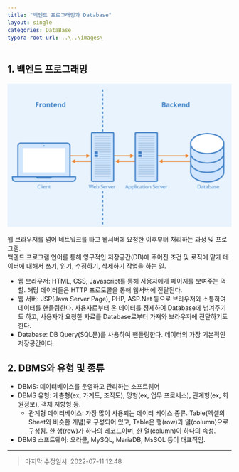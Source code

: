 ```yaml
---
title: "백엔드 프로그래밍과 Database"
layout: single
categories: DataBase
typora-root-url: ..\..\images\
---
```


## 1. 백엔드 프로그래밍

<img src="..\..\images\backend.png" alt="backend" style="zoom: 50%;" />

웹 브라우저를 넘어 네트워크를 타고 웹서버에 요청한 이후부터 처리하는 과정 및 프로그램. <br>백엔드 프로그램 언어를 통해 영구적인 저장공간(DB)에 주어진 조건 및 로직에 맡게 데이터에 대해서 쓰기, 읽기, 수정하기, 삭제하기 작업을 하는 일.

- 웹 브라우저: HTML, CSS, Javascript를 통해 사용자에게 페이지를 보여주는 역할. 해당 데이터들은 HTTP 프로토콜을 통해 웹서버에 전달된다.
- 웹 서버: JSP(Java Server Page), PHP, ASP.Net 등으로 브라우저와 소통하여 데이터를 핸들링한다. 사용자로부터 온 데이터를 정제하여 Database에 넘겨주기도 하고, 사용자가 요청한 자료를 Database로부터 가져와 브라우저에 전달하기도 한다.
- Database: DB Query(SQL문)를 사용하여 핸들링한다. 데이터의 가장 기본적인 저장공간이다.



## 2. DBMS와 유형 및 종류

- DBMS: 데이터베이스를 운영하고 관리하는 소프트웨어
- DBMS 유형: 게층형(ex, 가계도, 조직도), 망형(ex, 업무 프로세스), 관계형(ex, 회원정보), 객체 지향형 등. 
  - 관계형 데이터베이스: 가장 많이 사용되는 데이터 베이스 종류. Table(엑셀의 Sheet와 비슷한 개념)로 구성되어 있고, Table은 행(row)과 열(column)으로 구성됨. 한 행(row)가 하나의 레코드이며, 한 열(column)이 하나의 속성.
- DBMS 소프트웨어: 오라클, MySQL, MariaDB, MsSQL 등이 대표적임.

------

> 마지막 수정일시: 2022-07-11 12:48